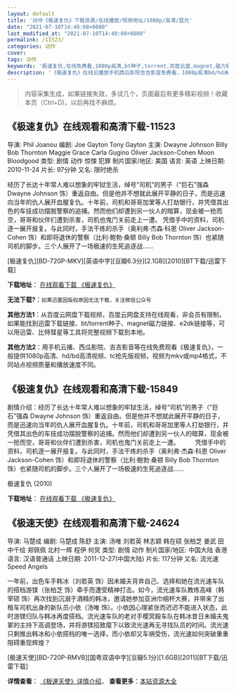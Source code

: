 ```yaml
---
layout: default
title: '动作《极速复仇》下载资源/在线播放/视频地址/1080p/高清/蓝光'
date: "2021-07-10T14:40:08+0800"
last_modified_at: "2021-07-10T14:40:08+0800"
permalink: /11523/
categories: 动作
cover:
tags: 动作
keywords: '极速复仇,在线免费看,1080p高清,bt种子,torrent,百度云盘,magnet,磁力链,迅雷下载资源'
description: '《极速复仇》在线云播放手机西瓜影院吉吉影音免费看，1080p高清bd/hd未删减完整版和tc抢先枪版，mkv/mp4格式，附带bt/torrent种子、magnet/磁力链、百度云盘、网盘资源迅雷下载链接'
---
```


>内容采集生成，如果链接失效，多试几个，页面最后有更多精彩视频！收藏本页（Ctrl+D)，以后再找不麻烦。


## 《极速复仇》在线观看和高清下载-11523

导演: Phil Joanou 编剧: Joe Gayton Tony Gayton 主演: Dwayne Johnson Billy Bob Thornton Maggie Grace Carla Gugino Oliver Jackson-Cohen Moon Bloodgood 类型: 剧情 动作 惊悚 犯罪 制片国家/地区: 美国 语言: 英语 上映日期: 2010-11-24 片长: 97分钟 又名: 限时绝杀

经历了长达十年常人难以想象的牢狱生活，绰号“司机”的男子（“巨石”强森 Dwayne Johnson 饰）重返自由。但是他并不想就此展开平静的日子，而是迅速向当年的仇人展开血腥复仇。十年前，司机和哥哥加里等人打劫银行，并凭借其出色的车技成功摆脱警察的追捕。然而他们却遭到另一伙人的暗算，现金被一抢而空，哥哥和伙伴们遭到杀害，司机也鬼门关前走上一遭。 凭借手中的资料，司机逐一展开报复。与此同时，手法干练的杀手（奥利弗·杰森·科恩 Oliver Jackson-Cohen 饰）和即将退休的警察（比利·鲍勃·桑顿 Billy Bob Thornton 饰）也紧随司机的脚步。三个人展开了一场极速的生死追逐战……


[极速复仇][BD-720P-MKV][英语中字][豆瓣6.3分][2.1GB][2010][BT下载/迅雷下载]

**下载地址**： [在线观看下载 《极速复仇》](https://www.btdx8.com/torrent/faster_2010.html) 


**无法下载?**：`如果迅雷因版权原因无法下载，关注微信公众号 `

**其他方法1**：从百度云网盘下载视频，百度云网盘支持在线观看，非会员有限制，如果能找到迅雷下载链接、bt/torrent种子、magnet磁力链接、e2dk链接等，可以用迅雷、比特彗星等工具将完整视频下载到本地。

**其他方法2**：用手机云播、西瓜影院、吉吉影音等在线免费观看《极速复仇》，一般提供1080p高清、hd/bd高清视频、tc抢先版视频，视频为mkv或mp4格式，不同站点视频质量和播放速度不同。


## 《极速复仇》在线观看和高清下载-15849

剧情介绍：经历了长达十年常人难以想象的牢狱生活，绰号“司机”的男子（“巨石”强森 Dwayne Johnson 饰）重返自由。但是他并不想就此展开平静的日子，而是迅速向当年的仇人展开血腥复仇。十年前，司机和哥哥加里等人打劫银行，并凭借其出色的车技成功摆脱警察的追捕。然而他们却遭到另一伙人的暗算，现金被一抢而空，哥哥和伙伴们遭到杀害，司机也鬼门关前走上一遭。  　　凭借手中的资料，司机逐一展开报复。与此同时，手法干练的杀手（奥利弗·杰森·科恩 Oliver Jackson-Cohen 饰）和即将退休的警察（比利·鲍勃·桑顿 Billy Bob Thornton 饰）也紧随司机的脚步。三个人展开了一场极速的生死追逐战……


极速复仇 (2010)

**下载地址**： [在线观看下载 《极速复仇》](https://www.btbtdy.me/btdy/dy4383.html) 


## 《极速天使》在线观看和高清下载-24624

导演: 马楚成 编剧: 马楚成 陈舒 主演: 汤唯 刘若英 林志颖 韩在硕 张柏芝 姜武 田中千绘 郑佩佩 北村一辉 程伊 何炅 类型: 剧情 动作 制片国家/地区: 中国大陆 香港 语言: 汉语普通话 上映日期: 2011-12-27(中国大陆) 片长: 117分钟 又名: 流光速 Speed Angels

一年前，出色车手韩冰（刘若英 饰）因未婚夫背弃自己、选择和她在流光速车队的搭档游镁（张柏芝 饰）牵手而遭受精神打击。如今，流光速车队教练高峰（韩宰硕 饰）再次找到沉溺于酒精的韩冰，邀请她参加亚洲巾帼杯大赛，并带来了出租车司机出身的新队员小依（汤唯 饰）。小依因心理紧张而迟迟不能进入状态，此时游镁归队与韩冰再度搭档。流光速车队的老对手樱冥殿车队在韩冰昔日未婚夫鬼冢的主持下高调登场，并将游镁招致麾下以致流光速再无寻找队员的时间。流光速只剩推出韩冰和小依搭档的唯一选择，而小依却又车祸受伤，流光速如何突破重重阻碍重现辉煌？


[极速天使][BD-720P-RMVB][国粤双语中字][豆瓣5.1分][1.6GB][2011][BT下载/迅雷下载]

**详情查看**： [《极速天使》详情介绍](/movie/24624/)， **查看更多**：[本站资源大全](/movie/t/all/)


